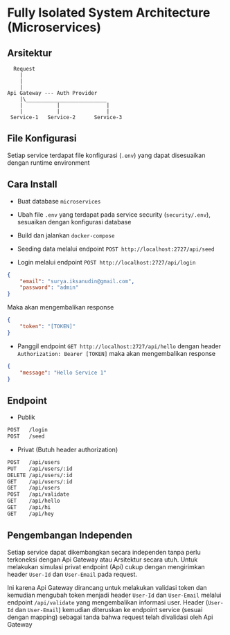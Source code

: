 # Fully Isolated System Architecture (Microservices)

## Arsitektur

```
  Request
    |
    |
    |
Api Gateway --- Auth Provider
    |\__________________________
    |           |               |
    |           |               |
 Service-1   Service-2      Service-3
```

## File Konfigurasi

Setiap service terdapat file konfigurasi (`.env`) yang dapat disesuaikan dengan runtime environment

## Cara Install

- Buat database `microservices`

- Ubah file `.env` yang terdapat pada service security (`security/.env`), sesuaikan dengan konfigurasi database

- Build dan jalankan `docker-compose`

- Seeding data melalui endpoint `POST http://localhost:2727/api/seed`

- Login melalui endpoint `POST http://localhost:2727/api/login`

```json
{
    "email": "surya.iksanudin@gmail.com",
    "password": "admin"
}
```

Maka akan mengembalikan response

```json
{
    "token": "[TOKEN]"
}
```

- Panggil endpoint `GET http://localhost:2727/api/hello` dengan header `Authorization: Bearer [TOKEN]` maka akan mengembalikan response

```json
{
    "message": "Hello Service 1"
}
```

## Endpoint

- Publik

```bash
POST   /login 
POST   /seed
```

- Privat (Butuh header authorization)

```bash
POST   /api/users
PUT    /api/users/:id
DELETE /api/users/:id
GET    /api/users/:id
GET    /api/users 
POST   /api/validate
GET    /api/hello
GET    /api/hi
GET    /api/hey
```

## Pengembangan Independen

Setiap service dapat dikembangkan secara independen tanpa perlu terkoneksi dengan Api Gateway atau Arsitektur secara utuh. Untuk melakukan simulasi privat endpoint (Api) cukup dengan mengirimkan header `User-Id` dan `User-Email` pada request.

Ini karena Api Gateway dirancang untuk melakukan validasi token dan kemudian mengubah token menjadi header `User-Id` dan `User-Email` melalui endpoint `/api/validate` yang mengembalikan informasi user. Header (`User-Id` dan `User-Email`) kemudian diteruskan ke endpoint service (sesuai dengan mapping) sebagai tanda bahwa request telah divalidasi oleh Api Gateway

